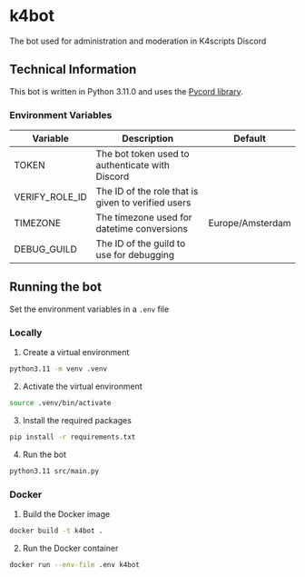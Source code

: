 # k4bot
The bot used for administration and moderation in K4scripts Discord

## Technical Information
This bot is written in Python 3.11.0 and uses the [Pycord library](https://pycord.dev/).

### Environment Variables

| Variable | Description | Default |
| --- | --- | --- |
| TOKEN | The bot token used to authenticate with Discord | |
| VERIFY_ROLE_ID | The ID of the role that is given to verified users | |
| TIMEZONE | The timezone used for datetime conversions | Europe/Amsterdam |
| DEBUG_GUILD | The ID of the guild to use for debugging | |

## Running the bot
Set the environment variables in a `.env` file

### Locally
1. Create a virtual environment
```bash
python3.11 -m venv .venv
```

2. Activate the virtual environment
```bash
source .venv/bin/activate
```

3. Install the required packages
```bash
pip install -r requirements.txt
```

4. Run the bot
```bash
python3.11 src/main.py
```

### Docker
1. Build the Docker image
```bash
docker build -t k4bot .
```

2. Run the Docker container
```bash
docker run --env-file .env k4bot
```